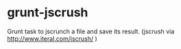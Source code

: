 grunt-jscrush
=============

Grunt task to jscrunch a file and save its result. (jscrush via http://www.iteral.com/jscrush/ )
